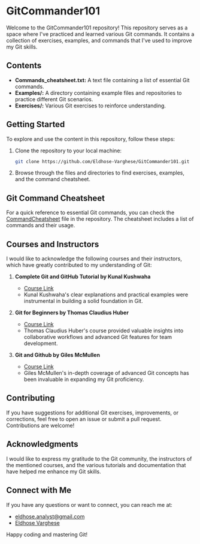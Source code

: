 # GitCommander101

Welcome to the GitCommander101 repository! This repository serves as a space where I've practiced and learned various Git commands. It contains a collection of exercises, examples, and commands that I've used to improve my Git skills.

## Contents

- **Commands_cheatsheet.txt:** A text file containing a list of essential Git commands.
- **Examples/:** A directory containing example files and repositories to practice different Git scenarios.
- **Exercises/:** Various Git exercises to reinforce understanding.

## Getting Started

To explore and use the content in this repository, follow these steps:

1. Clone the repository to your local machine:

    ```bash
    git clone https://github.com/Eldhose-Varghese/GitCommander101.git
    ```

2. Browse through the files and directories to find exercises, examples, and the command cheatsheet.

## Git Command Cheatsheet

For a quick reference to essential Git commands, you can check the [CommandCheatsheet](Commands_cheatsheet.txt) file in the repository. The cheatsheet includes a list of commands and their usage.

## Courses and Instructors

I would like to acknowledge the following courses and their instructors, which have greatly contributed to my understanding of Git:

1. **Complete Git and GitHub Tutorial by Kunal Kushwaha**
   - [Course Link](https://www.youtube.com/watch?v=apGV9Kg7ics)
   - Kunal Kushwaha's clear explanations and practical examples were instrumental in building a solid foundation in Git.

2. **Git for Beginners by Thomas Claudius Huber**
   - [Course Link](https://www.udemy.com/course/git-for-beginners-course/)
   - Thomas Claudius Huber's course provided valuable insights into collaborative workflows and advanced Git features for team development.

3. **Git and Github by Giles McMullen**
   - [Course Link](https://learn.365datascience.com/courses/preview/git-and-github/)
   - Giles McMullen's in-depth coverage of advanced Git concepts has been invaluable in expanding my Git proficiency.

## Contributing

If you have suggestions for additional Git exercises, improvements, or corrections, feel free to open an issue or submit a pull request. Contributions are welcome!

## Acknowledgments

I would like to express my gratitude to the Git community, the instructors of the mentioned courses, and the various tutorials and documentation that have helped me enhance my Git skills.

## Connect with Me

If you have any questions or want to connect, you can reach me at:

- eldhose.analyst@gmail.com
- [Eldhose Varghese](https://www.linkedin.com/in/eldhose-varghese-323548262/)

Happy coding and mastering Git!
